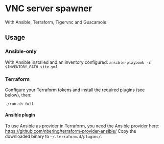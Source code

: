 # VNC server spawner

With Ansible, Terraform, Tigervnc and Guacamole.

## Usage

### Ansible-only

With Ansible installed and an inventory configured:
`ansible-playbook -i $INVENTORY_PATH site.yml`

### Terraform

Configure your Terraform tokens and install the required plugins (see below), then:
```bash
./run.sh full
```

#### Ansible plugin

To use Ansible as provider in Terraform, you need the Ansible provider here: <https://github.com/nbering/terraform-provider-ansible/>
Copy the downloaded binary to `~/.terraform.d/plugins/`.

